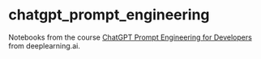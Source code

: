 # chatgpt_prompt_engineering

Notebooks from the course [ChatGPT Prompt Engineering for Developers](https://learn.deeplearning.ai/chatgpt-prompt-eng) from deeplearning.ai.
